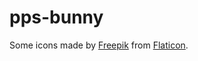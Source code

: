 # pps-bunny

Some icons made by [Freepik](https://www.freepik.com") from [Flaticon](https://www.flaticon.com/).